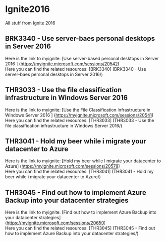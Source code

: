 # Ignite2016
All stuff from Ignite 2016

## BRK3340 - Use server-baes personal desktops in Server 2016
Here is the link to myignite: [Use server-based personal desktops in Server 2016 ] (https://myignite.microsoft.com/sessions/20542)  
Here you can find the related resources: [BRK3340] (BRK3340 - Use server-baes personal desktops in Server 2016/)  

## THR3033 - Use the file classification infrastructure in Windows Server 2016
Here is the link to myignite: [Use the File Classification Infrastructure in Windows Server 2016 ] (https://myignite.microsoft.com/sessions/20541)  
Here you can find the related resources: [THR3033] (THR3033 - Use the file classification infrastructure in Windows Server 2016/)  

## THR3041 - Hold my beer while i migrate your datacenter to Azure
Here is the link to myignite: [Hold my beer while I migrate your datacenter to Azure] (https://myignite.microsoft.com/sessions/20578)  
Here you can find the related resources: [THR3041] (THR3041 - Hold my beer while i migrate your datacenter to Azure/)  

## THR3045 - Find out how to implement Azure Backup into your datacenter strategies
Here is the link to myignite: [Find out how to implement Azure Backup into your datacenter strategies] (https://myignite.microsoft.com/sessions/20650)  
Here you can find the related resources: [THR3045] (THR3045 - Find out how to implement Azure Backup into your datacenter strategies/)  